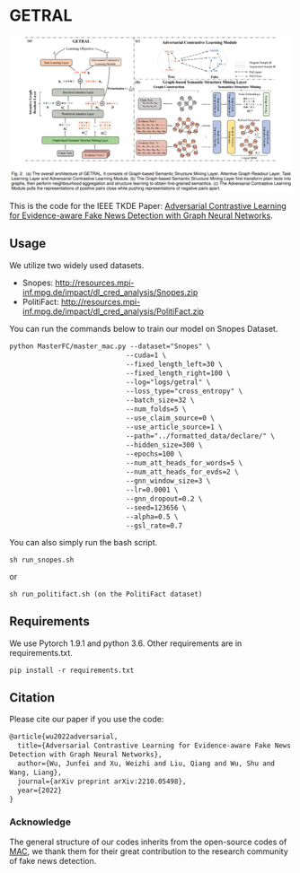 # GETRAL

<img src="getral.png" alt="model" style="zoom: 50%;" />

This is the code for the IEEE TKDE Paper: [Adversarial Contrastive Learning for Evidence-aware Fake News Detection with Graph Neural Networks](https://arxiv.org/abs/2210.05498v1).

## Usage

 We utilize two widely used datasets. 

* Snopes: http://resources.mpi-inf.mpg.de/impact/dl_cred_analysis/Snopes.zip
* PolitiFact: http://resources.mpi-inf.mpg.de/impact/dl_cred_analysis/PolitiFact.zip


You can run the commands below to train our model on Snopes Dataset.

```
python MasterFC/master_mac.py --dataset="Snopes" \
                             --cuda=1 \
                             --fixed_length_left=30 \
                             --fixed_length_right=100 \
                             --log="logs/getral" \
                             --loss_type="cross_entropy" \
                             --batch_size=32 \
                             --num_folds=5 \
                             --use_claim_source=0 \
                             --use_article_source=1 \
                             --path="../formatted_data/declare/" \
                             --hidden_size=300 \
                             --epochs=100 \
                             --num_att_heads_for_words=5 \
                             --num_att_heads_for_evds=2 \
                             --gnn_window_size=3 \
                             --lr=0.0001 \
                             --gnn_dropout=0.2 \
                             --seed=123656 \
                             --alpha=0.5 \
                             --gsl_rate=0.7
```

You can also simply run the bash script.

```
sh run_snopes.sh
```

or

``` 
sh run_politifact.sh (on the PolitiFact dataset)
```


## Requirements

We use Pytorch 1.9.1 and python 3.6. Other requirements are in requirements.txt.

```
pip install -r requirements.txt
```

## Citation

Please cite our paper if you use the code:

```
@article{wu2022adversarial,
  title={Adversarial Contrastive Learning for Evidence-aware Fake News Detection with Graph Neural Networks},
  author={Wu, Junfei and Xu, Weizhi and Liu, Qiang and Wu, Shu and Wang, Liang},
  journal={arXiv preprint arXiv:2210.05498},
  year={2022}
}
```

### Acknowledge

The general structure of our codes inherits from the open-source codes of [MAC](https://github.com/nguyenvo09/EACL2021), we thank them for their great contribution to the research community of fake news detection.
